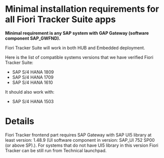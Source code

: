 # Minimal installation requirements for all Fiori Tracker Suite apps

**Minimal requirement is any SAP system with GAP Gateway (software component SAP_GWFND).**

Fiori Tracker Suite will work in both HUB and Embedded deployment.

Here is the list of compatible systems versions that we have verified Fiori Tracker Suite:

- SAP S/4 HANA 1809
- SAP S/4 HANA 1709
- SAP S/4 HANA 1610

It should also work with:

- SAP S/4 HANA 1503

# Details 
Fiori Tracker frontend part requires SAP Gateway with SAP UI5 library at least version: 1.48.9 (UI software component in version: SAP_UI 752 SP00 (or above SP).). For systems that do not have UI5 library in this version Fiori Tracker can be still run from Technical launchpad.